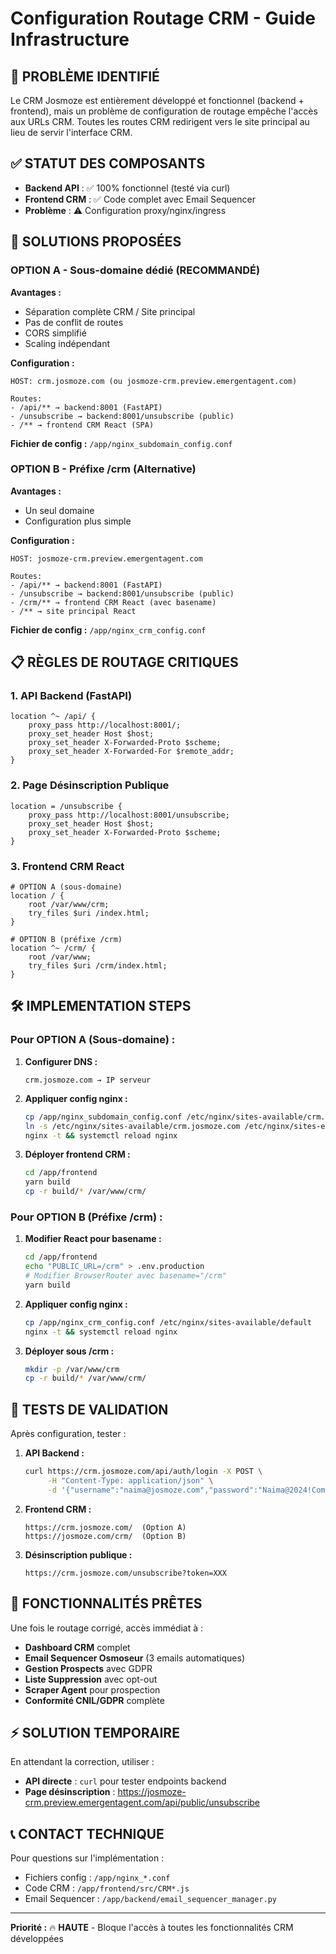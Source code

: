 # Configuration Routage CRM - Guide Infrastructure

## 🚨 **PROBLÈME IDENTIFIÉ**

Le CRM Josmoze est entièrement développé et fonctionnel (backend + frontend), mais un problème de configuration de routage empêche l'accès aux URLs CRM. Toutes les routes CRM redirigent vers le site principal au lieu de servir l'interface CRM.

## ✅ **STATUT DES COMPOSANTS**

- **Backend API** : ✅ 100% fonctionnel (testé via curl)
- **Frontend CRM** : ✅ Code complet avec Email Sequencer
- **Problème** : ⚠️ Configuration proxy/nginx/ingress

## 🔧 **SOLUTIONS PROPOSÉES**

### **OPTION A - Sous-domaine dédié (RECOMMANDÉ)**

**Avantages :**
- Séparation complète CRM / Site principal
- Pas de conflit de routes
- CORS simplifié
- Scaling indépendant

**Configuration :**
```
HOST: crm.josmoze.com (ou josmoze-crm.preview.emergentagent.com)

Routes:
- /api/** → backend:8001 (FastAPI)
- /unsubscribe → backend:8001/unsubscribe (public)
- /** → frontend CRM React (SPA)
```

**Fichier de config :** `/app/nginx_subdomain_config.conf`

### **OPTION B - Préfixe /crm (Alternative)**

**Avantages :**
- Un seul domaine
- Configuration plus simple

**Configuration :**
```
HOST: josmoze-crm.preview.emergentagent.com

Routes:
- /api/** → backend:8001 (FastAPI)
- /unsubscribe → backend:8001/unsubscribe (public)
- /crm/** → frontend CRM React (avec basename)
- /** → site principal React
```

**Fichier de config :** `/app/nginx_crm_config.conf`

## 📋 **RÈGLES DE ROUTAGE CRITIQUES**

### **1. API Backend (FastAPI)**
```nginx
location ^~ /api/ {
    proxy_pass http://localhost:8001/;
    proxy_set_header Host $host;
    proxy_set_header X-Forwarded-Proto $scheme;
    proxy_set_header X-Forwarded-For $remote_addr;
}
```

### **2. Page Désinscription Publique**
```nginx
location = /unsubscribe {
    proxy_pass http://localhost:8001/unsubscribe;
    proxy_set_header Host $host;
    proxy_set_header X-Forwarded-Proto $scheme;
}
```

### **3. Frontend CRM React**
```nginx
# OPTION A (sous-domaine)
location / {
    root /var/www/crm;
    try_files $uri /index.html;
}

# OPTION B (préfixe /crm)
location ^~ /crm/ {
    root /var/www;
    try_files $uri /crm/index.html;
}
```

## 🛠️ **IMPLEMENTATION STEPS**

### **Pour OPTION A (Sous-domaine) :**

1. **Configurer DNS :**
   ```
   crm.josmoze.com → IP serveur
   ```

2. **Appliquer config nginx :**
   ```bash
   cp /app/nginx_subdomain_config.conf /etc/nginx/sites-available/crm.josmoze.com
   ln -s /etc/nginx/sites-available/crm.josmoze.com /etc/nginx/sites-enabled/
   nginx -t && systemctl reload nginx
   ```

3. **Déployer frontend CRM :**
   ```bash
   cd /app/frontend
   yarn build
   cp -r build/* /var/www/crm/
   ```

### **Pour OPTION B (Préfixe /crm) :**

1. **Modifier React pour basename :**
   ```bash
   cd /app/frontend
   echo "PUBLIC_URL=/crm" > .env.production
   # Modifier BrowserRouter avec basename="/crm"
   yarn build
   ```

2. **Appliquer config nginx :**
   ```bash
   cp /app/nginx_crm_config.conf /etc/nginx/sites-available/default
   nginx -t && systemctl reload nginx
   ```

3. **Déployer sous /crm :**
   ```bash
   mkdir -p /var/www/crm
   cp -r build/* /var/www/crm/
   ```

## 🧪 **TESTS DE VALIDATION**

Après configuration, tester :

1. **API Backend :**
   ```bash
   curl https://crm.josmoze.com/api/auth/login -X POST \
        -H "Content-Type: application/json" \
        -d '{"username":"naima@josmoze.com","password":"Naima@2024!Commerce"}'
   ```

2. **Frontend CRM :**
   ```
   https://crm.josmoze.com/  (Option A)
   https://josmoze.com/crm/  (Option B)
   ```

3. **Désinscription publique :**
   ```
   https://crm.josmoze.com/unsubscribe?token=XXX
   ```

## 🚀 **FONCTIONNALITÉS PRÊTES**

Une fois le routage corrigé, accès immédiat à :

- **Dashboard CRM** complet
- **Email Sequencer Osmoseur** (3 emails automatiques)
- **Gestion Prospects** avec GDPR
- **Liste Suppression** avec opt-out
- **Scraper Agent** pour prospection
- **Conformité CNIL/GDPR** complète

## ⚡ **SOLUTION TEMPORAIRE**

En attendant la correction, utiliser :
- **API directe** : `curl` pour tester endpoints backend
- **Page désinscription** : https://josmoze-crm.preview.emergentagent.com/api/public/unsubscribe

## 📞 **CONTACT TECHNIQUE**

Pour questions sur l'implémentation :
- Fichiers config : `/app/nginx_*.conf`
- Code CRM : `/app/frontend/src/CRM*.js`
- Email Sequencer : `/app/backend/email_sequencer_manager.py`

---

**Priorité :** 🔥 **HAUTE** - Bloque l'accès à toutes les fonctionnalités CRM développées